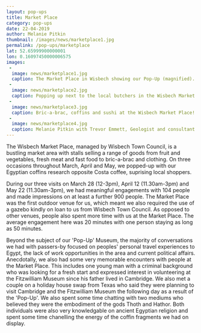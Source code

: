 ```yaml
---
layout: pop-ups
title: Market Place
category: pop-ups
date: 22-04-2019
author: Melanie Pitkin
thumbnail: /images/news/marketplace1.jpg
permalink: /pop-ups/marketplace
lat: 52.65999900000001
lon: 0.16097450000006575
images:
 -
  image: news/marketplace1.jpg
  caption: The Market Place in Wisbech showing our Pop-Up (magnified).
 -
  image: news/marketplace2.jpg
  caption: Popping up next to the local butchers in the Wisbech Market Place!
 -
  image: news/marketplace3.jpg
  caption: Bric-a-brac, coffins and sushi at the Wisbech Market Place!
 -
  image: news/marketplace4.jpg
  caption: Melanie Pitkin with Trevor Emmett, Geologist and consultant for the Fitzwilliam Museum.
---
```


The Wisbech Market Place, managed by Wisbech Town Council, is a bustling market area with stalls selling a range of goods from fruit and vegetables, fresh meat and fast food to bric-a-brac and clothing. On three occasions throughout March, April and May, we popped-up with our Egyptian coffins research opposite Costa coffee, suprising local shoppers.

During our three visits on March 28 (12-3pm), April 12 (11.30am-3pm) and May 22 (11.30am-3pm), we had meaningful engagements with 104 people and made impressions on at least a further 900 people. The Market Place was the first outdoor venue for us, which meant we also required the use of a gazebo kindly on loan to us from Wisbech Town Council. As opposed to other venues, people also spent more time with us at the Market Place. The average engagement here was 20 minutes with one person staying as long as 50 minutes.

Beyond the subject of our 'Pop-Up' Museum, the majority of conversations we had with passers-by focused on peoples' personal travel experiences to Egypt, the lack of work opportunities in the area and current political affairs. Anecdotally, we also had some very memorable encounters with people at the Market Place. This includes one young man with a criminal background who was looking for a fresh start and expressed interest in volunteering at the Fitzwilliam Museum since his father lived in Cambridge. We also met a couple on a holiday house swap from Texas who said they were planning to visit Cambridge and the Fitzwilliam Museum the following day as a result of the 'Pop-Up'. We also spent some time chatting with two mediums who believed they were the embodiment of the gods Thoth and Hathor. Both individuals were also very knowledgable on ancient Egyptian religion and spent some time chanelling the energy of the coffin fragments we had on display.
